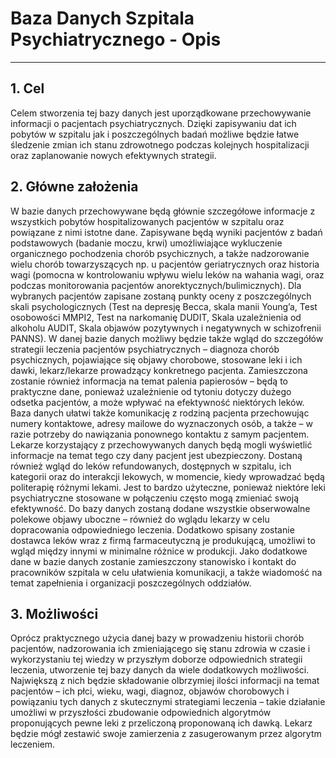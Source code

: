 
# Baza Danych Szpitala Psychiatrycznego - Opis
--------------------------------------------


## 1.	Cel
Celem stworzenia tej bazy danych jest uporządkowane przechowywanie informacji o pacjentach psychiatrycznych. 
Dzięki zapisywaniu dat ich pobytów w szpitalu jak i poszczególnych badań możliwe będzie łatwe śledzenie zmian ich 
stanu zdrowotnego podczas kolejnych hospitalizacji oraz zaplanowanie nowych efektywnych strategii. 

## 2.	Główne założenia
W bazie danych przechowywane będą głównie szczegółowe informacje z wszystkich pobytów hospitalizowanych pacjentów w 
szpitalu oraz powiązane z nimi istotne dane. 
Zapisywane będą wyniki pacjentów z badań podstawowych (badanie moczu, krwi) umożliwiające wykluczenie organicznego 
pochodzenia chorób psychicznych, a także nadzorowanie wielu chorób towarzyszących np. u pacjentów geriatrycznych 
oraz historia wagi (pomocna w kontrolowaniu wpływu wielu leków na wahania wagi, oraz podczas monitorowania pacjentów 
anorektycznych/bulimicznych). Dla wybranych pacjentów zapisane zostaną punkty oceny z poszczególnych skali psychologicznych 
(Test na depresję Becca, skala manii Young’a, Test osobowości MMPI2, Test na narkomanię DUDIT, Skala uzależnienia od alkoholu 
AUDIT, Skala objawów pozytywnych i negatywnych w schizofrenii PANNS).
W danej bazie danych możliwy będzie także wgląd do szczegółów strategii leczenia pacjentów psychiatrycznych – diagnoza chorób 
psychicznych, pojawiające się objawy chorobowe, stosowane leki i ich dawki, lekarz/lekarze prowadzący konkretnego pacjenta. 
Zamieszczona zostanie również informacja na temat palenia papierosów – będą to praktyczne dane, ponieważ uzależnienie od 
tytoniu dotyczy dużego odsetka pacjentów, a może wpływać na efektywność niektórych leków. 
Baza danych ułatwi także komunikację z rodziną pacjenta przechowując numery kontaktowe, adresy mailowe do wyznaczonych osób, 
a także – w razie potrzeby do nawiązania ponownego kontaktu z samym pacjentem. 
Lekarze korzystający z przechowywanych danych będą mogli wyświetlić informacje na temat tego czy dany pacjent jest ubezpieczony. 
Dostaną również wgląd do leków refundowanych, dostępnych w szpitalu, ich kategorii oraz do interakcji lekowych, w momencie, kiedy 
wprowadzać będą politerapię różnymi lekami. Jest to bardzo użyteczne, ponieważ niektóre leki psychiatryczne stosowane w połączeniu 
często mogą zmieniać swoją efektywność. Do bazy danych zostaną dodane wszystkie obserwowalne polekowe objawy uboczne – również do 
wglądu lekarzy w celu dopracowania odpowiedniego leczenia. Dodatkowo spisany zostanie dostawca leków wraz z firmą farmaceutyczną je 
produkującą, umożliwi to wgląd między innymi w minimalne różnice w produkcji.
Jako dodatkowe dane w bazie danych zostanie zamieszczony stanowisko i kontakt do pracowników szpitala w celu ułatwienia komunikacji, 
a także wiadomość na temat zapełnienia i organizacji poszczególnych oddziałów.

## 3.	Możliwości
Oprócz praktycznego użycia danej bazy w prowadzeniu historii chorób pacjentów, nadzorowania ich zmieniającego się stanu zdrowia w czasie
i wykorzystaniu tej wiedzy w przyszłym doborze odpowiednich strategii leczenia, utworzenie tej bazy danych da wiele dodatkowych możliwości. 
Największą z nich będzie składowanie olbrzymiej ilości informacji na temat pacjentów – ich płci, wieku, wagi, diagnoz, objawów chorobowych 
i powiązaniu tych danych z skutecznymi strategiami leczenia – takie działanie umożliwi w przyszłości zbudowanie odpowiednich algorytmów proponujących 
pewne leki z przeliczoną proponowaną ich dawką. Lekarz będzie mógł zestawić swoje zamierzenia z zasugerowanym przez algorytm leczeniem.  
